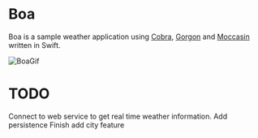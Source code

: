# Boa
Boa is a sample weather application using [Cobra][1], [Gorgon][2] and [Moccasin][3] written in Swift.

![BoaGif](/Boa.gif)

# TODO
Connect to web service to get real time weather information.
Add persistence
Finish add city feature

[1]: https://github.com/locationlabs/Cobra
[2]: https://github.com/locationlabs/Gorgon
[3]: https://github.com/locationlabs/Moccasin
